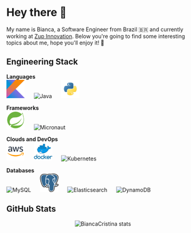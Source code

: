 # Hey there 🤟
My name is Bianca, a Software Engineer from Brazil 🇧🇷 and currently working at [Zup Innovation](https://www.zup.com.br). Below you're going to find some interesting topics about me, hope you'll enjoy it! 🥰

## Engineering Stack
**Languages**
<br/>
<img height="48" src="https://raw.githubusercontent.com/github/explore/80688e429a7d4ef2fca1e82350fe8e3517d3494d/topics/kotlin/kotlin.png" alt="Kotlin" />&nbsp;&nbsp;&nbsp;&nbsp;&nbsp;
<img height="48" src="https://1000logos.net/wp-content/uploads/2020/09/Java-Logo.png" alt="Java" />&nbsp;&nbsp;&nbsp;&nbsp;&nbsp;
<img height="48" src="https://raw.githubusercontent.com/github/explore/80688e429a7d4ef2fca1e82350fe8e3517d3494d/topics/python/python.png" alt="Python" />&nbsp;&nbsp;&nbsp;&nbsp;&nbsp;

**Frameworks**
<br/>
<img height="48" src="https://raw.githubusercontent.com/github/explore/80688e429a7d4ef2fca1e82350fe8e3517d3494d/topics/spring-boot/spring-boot.png" alt="Spring Boot" />&nbsp;&nbsp;&nbsp;&nbsp;&nbsp;
<img height="48" src="https://www.opencodez.com/wp-content/uploads/2019/08/Micronaut.png" alt="Micronaut" />&nbsp;&nbsp;&nbsp;&nbsp;&nbsp;

**Clouds and DevOps**
<br/>
<img height="48" src="https://raw.githubusercontent.com/github/explore/80688e429a7d4ef2fca1e82350fe8e3517d3494d/topics/aws/aws.png" alt="AWS" />&nbsp;&nbsp;&nbsp;&nbsp;&nbsp;
<img height="48" src="https://raw.githubusercontent.com/github/explore/80688e429a7d4ef2fca1e82350fe8e3517d3494d/topics/docker/docker.png" alt="Docker" />&nbsp;&nbsp;&nbsp;&nbsp;&nbsp;
<img height="48" src="https://butecotecnologico.com.br/kubernetes-explicado/k8s-logo.png" alt="Kubernetes" />&nbsp;&nbsp;&nbsp;&nbsp;&nbsp;

**Databases**
<br/>
<img height="48" src="https://download.logo.wine/logo/MySQL/MySQL-Logo.wine.png" alt="MySQL" />&nbsp;&nbsp;&nbsp;&nbsp;&nbsp;
<img height="48" src="https://raw.githubusercontent.com/github/explore/80688e429a7d4ef2fca1e82350fe8e3517d3494d/topics/postgresql/postgresql.png" alt="PostgreSQL" />&nbsp;&nbsp;&nbsp;&nbsp;&nbsp;
<img height="48" src="https://brandslogos.com/wp-content/uploads/thumbs/elastic-elasticsearch-logo-vector.svg" alt="Elasticsearch" />&nbsp;&nbsp;&nbsp;&nbsp;&nbsp;
<img height="48" src="https://cache-site.s3.amazonaws.com/wp-content/uploads/2020/08/21150611/DybamoDB-logo.png" alt="DynamoDB" />&nbsp;&nbsp;&nbsp;&nbsp;&nbsp;

## GitHub Stats
<p align="center">
  <img src="https://github-readme-stats.vercel.app/api?username=BiancaCristina&show_icons=true&theme=prussian" alt="BiancaCristina stats" />
</p>
